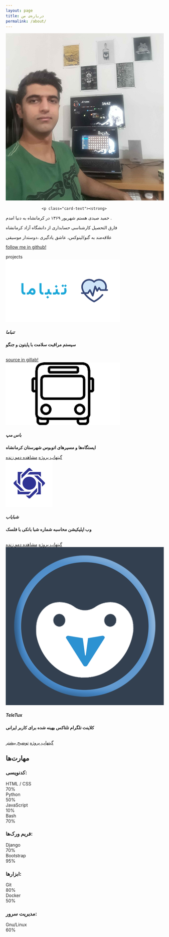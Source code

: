 ```yaml
---
layout: page
title: درباره‌ی من
permalink: /about/
---
```



<div class="card">
				<img class="card-img-top" src="/images/hamid.jpg" alt="Card image cap">
				<div class="card-body">
					
					<p class="card-text"><strong>
حمید صیدی هستم شهریور ۱۳۶۹ در کرمانشاه به دنیا امدم .

فارق التحصیل کارشناسی حسابداری از دانشگاه آزاد کرمانشاه

علاقه‌مند به گنو/لینوکس، عاشق یادگیری ،دوستدار موسیقی</strong></p>
					<a href="https://github.com/herotux" class="btn btn-warning">follow me in github!</a>
				</div>
			</div>

<div class="text-center">
		<div class="p-3 mb-2 bg-primary text-white">projects</div>
	</div>

  <div class="card-deck">
    <div class="card">
      <img class="card-img-top" src="/images/tanbama.png" alt="Card image cap">
      <div class="card-body" height="400">
        <h5 class="card-title">تنباما</h5>
        <p class="card-text"><strong>سیستم مراقبت سلامت با پایتون و جنگو</strong></p>
        <br>
        <a href="https://gitlab.com/freetux/tanbama/" class="btn btn-warning">source in gillab!</a>
      </div>
    </div>
    <div class="card">
      <img class="card-img-top" src="/images/busmap.png" alt="Card image cap">
      <div class="card-body">
        <h5 class="card-title">باس مپ</h5>
        <p class="card-text"><strong>ایستگاه‌ها و مسیرهای اتوبوس شهرستان کرمانشاه </strong></p>
        <a href="https://github.com/herotux/busmap/" class="btn btn-warning">گیتهاب پروژه</a>
        <a href="https://herotux.github.io/busmap/" class="btn btn-warning">مشاهده دمو زنده</a>
      </div>
    </div>
    <div class="card">
      <img class="card-img-top" src="/images/shabayab.png" alt="Card image cap">
      <div class="card-body" height="400">
        <h5 class="card-title">شبایاب</h5>
        <p class="card-text"><strong>وب اپلیکیشن محاسبه شماره شبا بانکی با فلسک </strong></p>
        <br>
        <a href="https://github.com/herotux/shabayab/" class="btn btn-warning">گیتهاب پروژه</a>
        <a href="https://freetux.pythonanywhere.com/" class="btn btn-warning">مشاهده دمو زنده</a>
      </div>
    <div class="card">
      <img class="card-img-top" src="/images/teletux.png" alt="Card image cap">
      <div class="card-body" height="400">
        <h5 class="card-title">TeleTux</h5>
        <p class="card-text"><strong>کلاینت تلگرام تلتاکس بهینه شده برای کاربر ایرانی </strong></p>
        <br>
        <a href="https://github.com/TeleTux/TeleTux" class="btn btn-warning">گیتهاب پروژه</a>
        <a href="https://teletux.github.io/TeleTux/" class="btn btn-warning">توضیح بیشتر</a>
      </div>
  </div>




<div class="align-center">
  <h2>
    مهارت‌ها
  </h2>
</div>

### کدنویسی:
<section class="skills">
  <div class="row">
    <div class="col-12 col-sm-3 name">
      HTML / CSS
    </div>
    <div class="col-12 col-sm-9">
      <div class="progress">
        <div class="progress-bar progress-bar-striped bg-mycolor" role="progressbar" aria-valuenow="70" aria-valuemin="0" aria-valuemax="100" style="width: 70%;">
          70%
        </div>
      </div>
    </div>
  </div>
  <div class="row">
    <div class="col-12 col-sm-3 name">
      Python
    </div>
    <div class="col-12 col-sm-9">
      <div class="progress">
        <div class="progress-bar progress-bar-striped bg-mycolor" role="progressbar" aria-valuenow="50" aria-valuemin="0" aria-valuemax="100" style="width: 50%;">
          50%
        </div>
      </div>
    </div>
  </div>
  <div class="row">
    <div class="col-12 col-sm-3 name">
      JavaScript
    </div>
    <div class="col-12 col-sm-9">
      <div class="progress">
        <div class="progress-bar progress-bar-striped bg-mycolor" role="progressbar" aria-valuenow="10" aria-valuemin="0" aria-valuemax="100" style="width: 10%;">
          10%
        </div>
      </div>
    </div>
  </div>
  <div class="row">
    <div class="col-12 col-sm-3 name">
      Bash
    </div>
    <div class="col-12 col-sm-9">
      <div class="progress">
        <div class="progress-bar progress-bar-striped bg-mycolor" role="progressbar" aria-valuenow="70" aria-valuemin="0" aria-valuemax="100" style="width: 70%;">
          70%
        </div>
      </div>
    </div>
  </div>
</section>

### فریم ورک‌ها:
<section class="skills">
  <div class="row">
    <div class="col-12 col-sm-3 name">
      Django
    </div>
    <div class="col-12 col-sm-9">
      <div class="progress">
        <div class="progress-bar progress-bar-striped bg-mycolor" role="progressbar" aria-valuenow="70" aria-valuemin="0" aria-valuemax="100" style="width: 70%;">
          70%
        </div>
    </div>
    </div>
  </div>
  <div class="row">
    <div class="col-12 col-sm-3 name">
      Bootstrap
    </div>
    <div class="col-12 col-sm-9">
      <div class="progress">
        <div class="progress-bar progress-bar-striped bg-mycolor" role="progressbar" aria-valuenow="95" aria-valuemin="0" aria-valuemax="100" style="width: 95%;">
          95%
        </div>
      </div>
    </div>
  </div>
</section>


### ابزارها:
<section class="skills">
  <div class="row">
    <div class="col-12 col-sm-3 name">
      Git
    </div>
    <div class="col-12 col-sm-9">
      <div class="progress">
        <div class="progress-bar progress-bar-striped bg-mycolor" role="progressbar" aria-valuenow="80" aria-valuemin="0" aria-valuemax="100" style="width: 80%;">
          80%
        </div>
      </div>
    </div>
  </div>
  <div class="row">
    <div class="col-12 col-sm-3 name">
      Docker
    </div>
    <div class="col-12 col-sm-9">
      <div class="progress">
        <div class="progress-bar progress-bar-striped bg-mycolor" role="progressbar" aria-valuenow="50" aria-valuemin="0" aria-valuemax="100" style="width: 50%;">
          50%
        </div>
      </div>
    </div>
  </div>
</section>

### مدیریت سرور:
<section class="skills">
  <div class="row">
    <div class="col-12 col-sm-3 name">
      Gnu/Linux
    </div>
    <div class="col-12 col-sm-9">
      <div class="progress">
        <div class="progress-bar progress-bar-striped bg-mycolor" role="progressbar" aria-valuenow="60" aria-valuemin="0" aria-valuemax="100" style="width: 60%;">
          60%
        </div>
      </div>
    </div>
  </div>
</section>
